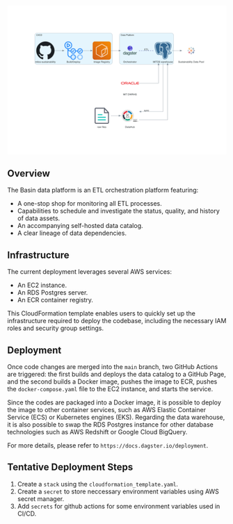 ![architecture](data_platform.png)
## Overview
The Basin data platform is an ETL orchestration platform featuring:
- A one-stop shop for monitoring all ETL processes.
- Capabilities to schedule and investigate the status, quality, and history of data assets.
- An accompanying self-hosted data catalog.
- A clear lineage of data dependencies.

## Infrastructure
The current deployment leverages several AWS services:
- An EC2 instance.
- An RDS Postgres server.
- An ECR container registry.

This CloudFormation template enables users to quickly set up the infrastructure required to deploy the codebase, including the necessary IAM roles and security group settings.

## Deployment
Once code changes are merged into the `main` branch, two GitHub Actions are triggered: the first builds and deploys the data catalog to a GitHub Page, and the second builds a Docker image, pushes the image to ECR, pushes the `docker-compose.yaml` file to the EC2 instance, and starts the service.

Since the codes are packaged into a Docker image, it is possible to deploy the image to other container services, such as AWS Elastic Container Service (ECS) or Kubernetes engines (EKS). Regarding the data warehouse, it is also possible to swap the RDS Postgres instance for other database technologies such as AWS Redshift or Google Cloud BigQuery.

For more details, please refer to `https://docs.dagster.io/deployment`.

## Tentative Deployment Steps
1. Create a `stack` using the `cloudformation_template.yaml`.
2. Create a `secret` to store neccessary environment variables using AWS secret manager.
3. Add `secrets` for github actions for some environment variables used in CI/CD.
